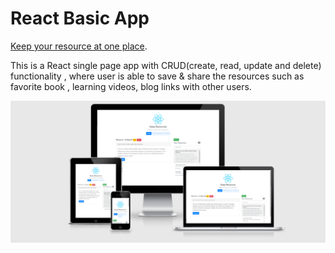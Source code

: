 # React Basic App

[Keep your resource at one place](https://keep-your-resources-react-app.herokuapp.com/).

This is a React single page app with CRUD(create, read, update and delete) functionality , where user is able to save & share the resources such as favorite book ,  learning videos,  blog links with other users.


![screenshot](Screenshot.png)



